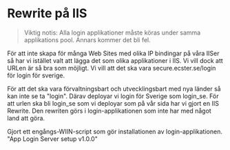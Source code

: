 # Rewrite på IIS

> Viktig notis: Alla login applikationer måste köras under samma applikations pool. Annars kommer det bli fel.

För att inte skapa för många Web Sites med olika IP bindingar på våra IISer så har vi istället valt att lägga
det som olika applikationer i IIS. Vi vill dock att URLen är så bra som möjligt. Vi vill att det ska vara secure.ecster.se/login för login för sverige.

För att det ska vara förvaltningsbart och utvecklingsbart med nya länder så kan inte se ta "login". Därav deployar vi login för Sverige som login_se.
För att urlen ska bli login_se som vi deployar som på vår sida har vi gjort en IIS Rewrite. Den rewriten görs i login-applikationen som inte har med något
land att göra.

Gjort ett engångs-WIIN-script som gör installationen av login-applikationen. "App Login Server setup v1.0.0"
